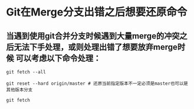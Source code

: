 
# Git在Merge分支出错之后想要还原命令

## 当遇到使用git合并分支时候遇到大量merge的冲突之后无法下手处理，或则处理出错了想要放弃merge时候 可以考虑以下命令处理：

``` shell
git fetch --all

git reset --hard origin/master # 还原当前指定版本不一定必须是master也可以是其他版本分支

git fetch
```
